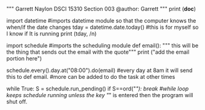 """
Garrett Naylon
DSCI 15310
Section 003
@author: Garrett
"""
print (__doc__)

import datetime
#imports datetime module so that the computer knows the when/if the date changes
tday = datetime.date.today()
#this is for myself so I know if It is running 
print (tday, /n)

import schedule
#imports the scheduling module 
def email():
    """ this will be the thing that sends out the email with the quote"""
    print ("add the email portion here")
    
schedule.every().day.at("08:00").do(email)
#every day at 8am it will send this to def email.
#more can be added to do the task at other times

while True:
   S = schedule.run_pending()
   if S==ord("*"):
        break
#while loop keeps schedule running unless the key "*" is entered then the program will shut off.



